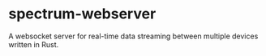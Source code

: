 # spectrum-webserver
A websocket server for real-time data streaming between multiple devices written in Rust.
